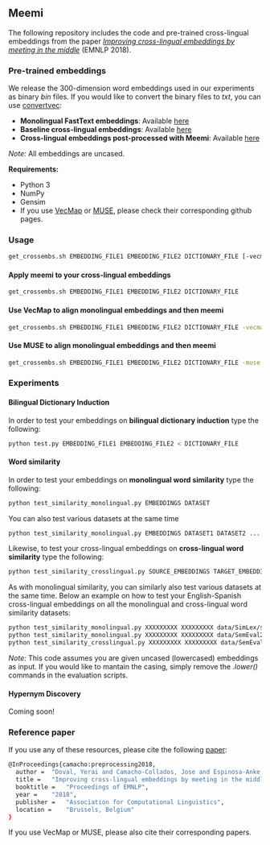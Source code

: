 ## Meemi

The following repository includes the code and pre-trained cross-lingual embeddings from the paper *[Improving cross-lingual embeddings by meeting in the middle]()*  (EMNLP 2018).


### Pre-trained embeddings

We release the 300-dimension word embeddings used in our experiments as binary *bin* files. If you would like to convert the binary files to *txt*, you can use [convertvec](https://github.com/marekrei/convertvec):

- **Monolingual FastText embeddings**: Available [here]()
- **Baseline cross-lingual embeddings**: Available [here]()
- **Cross-lingual embeddings post-processed with Meemi**: Available [here]()

*Note:* All embeddings are uncased.

**Requirements:**

- Python 3
- NumPy
- Gensim
- If you use [VecMap](https://github.com/artetxem/vecmap) or [MUSE](https://github.com/facebookresearch/MUSE), please check their corresponding github pages.

### Usage

```bash
get_crossembs.sh EMBEDDING_FILE1 EMBEDDING_FILE2 DICTIONARY_FILE [-vecmap | -muse TRAIN_SIZE VALID_SIZE]
```

#### Apply meemi to your cross-lingual embeddings

```bash
get_crossembs.sh EMBEDDING_FILE1 EMBEDDING_FILE2 DICTIONARY_FILE
```

#### Use VecMap to align monolingual embeddings and then meemi

```bash
get_crossembs.sh EMBEDDING_FILE1 EMBEDDING_FILE2 DICTIONARY_FILE -vecmap
```

#### Use MUSE to align monolingual embeddings and then meemi

```bash
get_crossembs.sh EMBEDDING_FILE1 EMBEDDING_FILE2 DICTIONARY_FILE -muse TRAIN_SIZE VALID_SIZE
```

### Experiments



#### Bilingual Dictionary Induction

In order to test your embeddings on **bilingual dictionary induction** type the following:

```bash
python test.py EMBEDDING_FILE1 EMBEDDING_FILE2 < DICTIONARY_FILE
```

#### Word similarity

In order to test your embeddings on **monolingual word similarity** type the following:

```bash
python test_similarity_monolingual.py EMBEDDINGS DATASET
```
You can also test various datasets at the same time

```bash
python test_similarity_monolingual.py EMBEDDINGS DATASET1 DATASET2 ... DATASETN
```
Likewise, to test your cross-lingual embeddings on **cross-lingual word similarity** type the following:

```bash
python test_similarity_crosslingual.py SOURCE_EMBEDDINGS TARGET_EMBEDDINGS DATASET
```
As with monolingual similarity, you can similarly also test various datasets at the same time. Below an example on how to test your English-Spanish cross-lingual embeddings on all the monolingual and cross-lingual word similarity datasets:

```bash
python test_similarity_monolingual.py XXXXXXXXX XXXXXXXXX data/SimLex/simlex-999_english.txt data/SemEval2018-subtask1-monolingual/english.txt data/rg65-monolingual/rg65_english.txt data/WS353-monolingual/WS353-english-sim.txt
python test_similarity_monolingual.py XXXXXXXXX XXXXXXXXX data/SemEval2018-subtask1-monolingual/spanish.txt data/rg65-monolingual/rg65_spanish.txt 
python test_similarity_crosslingual.py XXXXXXXXX XXXXXXXXX data/SemEval2018-subtask2-crosslingual/en-es.txt data/rg65-crosslingual/rg65_EN-ES.txt
```
*Note:* This code assumes you are given uncased (lowercased) embeddings as input. If you would like to mantain the casing, simply remove the *.lower()* commands in the evaluation scripts.

#### Hypernym Discovery

Coming soon!

### Reference paper

If you use any of these resources, please cite the following [paper]():
```bash
@InProceedings{camacho:preprocessing2018,
  author = 	"Doval, Yerai and Camacho-Collados, Jose and Espinosa-Anke, Luis and Schockaert, Steven",
  title = 	"Improving cross-lingual embeddings by meeting in the middle",
  booktitle = 	"Proceedings of EMNLP",
  year = 	"2018",
  publisher = 	"Association for Computational Linguistics",
  location = 	"Brussels, Belgium"
}

```

If you use VecMap or MUSE, please also cite their corresponding papers.
